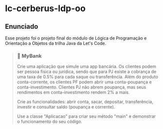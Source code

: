 # lc-cerberus-ldp-oo

## Enunciado

Esse projeto foi o projeto final do módulo de Lógica de Programação e Orientação a Objetos da trilha Java da Let's Code.

> ### 🏦 MyBank
>
> Crie uma aplicação que simule uma app bancária. Os clientes podem ser pessoa física ou jurídica, sendo que para PJ existe a cobrança de uma taxa de 0.5% para cada saque ou transferência. Além do produto conta-corrente, os clientes PF podem abrir uma conta-poupança e conta-investimento. Clientes PJ não abrem poupança, mas seus rendimentos em conta-investimento rendem 2% a mais.
>
> Crie as funcionalidades: abrir conta, sacar, depositar, transferência, investir e consultar saldo (poupança e corrente).
>
> Use a classe "Aplicacao" para criar seu método "main" e demonstrar o funcionamento do seu código.
